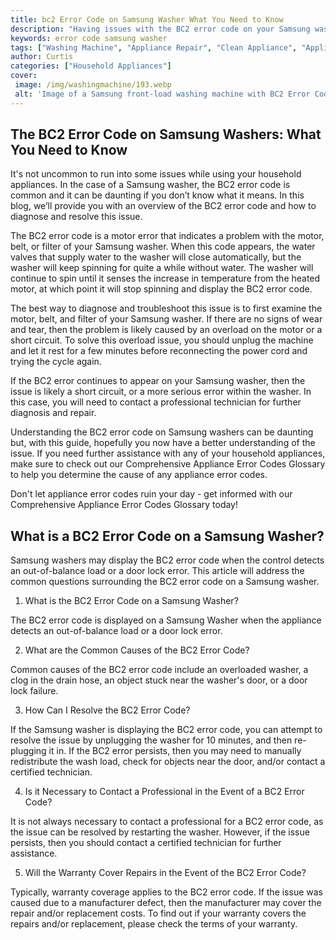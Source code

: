 ```yaml
---
title: bc2 Error Code on Samsung Washer What You Need to Know
description: "Having issues with the BC2 error code on your Samsung washer Learn what this code means and what to do if you get it to ensure your washing machine runs smoothly"
keywords: error code samsung washer
tags: ["Washing Machine", "Appliance Repair", "Clean Appliance", "Appliance Brand"]
author: Curtis
categories: ["Household Appliances"]
cover: 
 image: /img/washingmachine/193.webp
 alt: 'Image of a Samsung front-load washing machine with BC2 Error Code displayed on the LCD screen'
---
```

## The BC2 Error Code on Samsung Washers: What You Need to Know 

It's not uncommon to run into some issues while using your household appliances. In the case of a Samsung washer, the BC2 error code is common and it can be daunting if you don’t know what it means. In this blog, we’ll provide you with an overview of the BC2 error code and how to diagnose and resolve this issue. 

The BC2 error code is a motor error that indicates a problem with the motor, belt, or filter of your Samsung washer. When this code appears, the water valves that supply water to the washer will close automatically, but the washer will keep spinning for quite a while without water. The washer will continue to spin until it senses the increase in temperature from the heated motor, at which point it will stop spinning and display the BC2 error code. 

The best way to diagnose and troubleshoot this issue is to first examine the motor, belt, and filter of your Samsung washer. If there are no signs of wear and tear, then the problem is likely caused by an overload on the motor or a short circuit. To solve this overload issue, you should unplug the machine and let it rest for a few minutes before reconnecting the power cord and trying the cycle again. 

If the BC2 error continues to appear on your Samsung washer, then the issue is likely a short circuit, or a more serious error within the washer. In this case, you will need to contact a professional technician for further diagnosis and repair. 

Understanding the BC2 error code on Samsung washers can be daunting but, with this guide, hopefully you now have a better understanding of the issue. If you need further assistance with any of your household appliances, make sure to check out our Comprehensive Appliance Error Codes Glossary to help you determine the cause of any appliance error codes. 

Don't let appliance error codes ruin your day - get informed with our Comprehensive Appliance Error Codes Glossary today!
## What is a BC2 Error Code on a Samsung Washer?

Samsung washers may display the BC2 error code when the control detects an out-of-balance load or a door lock error. This article will address the common questions surrounding the BC2 error code on a Samsung washer.

1. What is the BC2 Error Code on a Samsung Washer?

The BC2 error code is displayed on a Samsung Washer when the appliance detects an out-of-balance load or a door lock error.

2. What are the Common Causes of the BC2 Error Code?

Common causes of the BC2 error code include an overloaded washer, a clog in the drain hose, an object stuck near the washer's door, or a door lock failure.

3. How Can I Resolve the BC2 Error Code?

If the Samsung washer is displaying the BC2 error code, you can attempt to resolve the issue by unplugging the washer for 10 minutes, and then re-plugging it in. If the BC2 error persists, then you may need to manually redistribute the wash load, check for objects near the door, and/or contact a certified technician.

4. Is it Necessary to Contact a Professional in the Event of a BC2 Error Code?

It is not always necessary to contact a professional for a BC2 error code, as the issue can be resolved by restarting the washer. However, if the issue persists, then you should contact a certified technician for further assistance.

5. Will the Warranty Cover Repairs in the Event of the BC2 Error Code?

Typically, warranty coverage applies to the BC2 error code. If the issue was caused due to a manufacturer defect, then the manufacturer may cover the repair and/or replacement costs. To find out if your warranty covers the repairs and/or replacement, please check the terms of your warranty.
